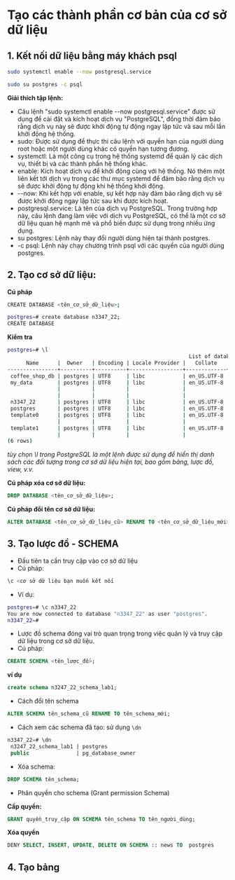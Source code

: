 # Tạo các thành phần cơ bản của cơ sở dữ liệu

## 1. Kết nối dữ liệu bằng máy khách psql

```bash
sudo systemctl enable --now postgresql.service
```

```bash
sudo su postgres -c psql
```
**Giải thích tập lệnh:**
- Câu lệnh "sudo systemctl enable --now postgresql.service" được sử dụng để cài đặt và kích hoạt dịch vụ "PostgreSQL", đồng thời đảm bảo rằng dịch vụ này sẽ được khởi động tự động ngay lập tức và sau mỗi lần khởi động hệ thống.
- sudo: Được sử dụng để thực thi câu lệnh với quyền hạn của người dùng root hoặc một người dùng khác có quyền hạn tương đương.
- systemctl: Là một công cụ trong hệ thống systemd để quản lý các dịch vụ, thiết bị và các thành phần hệ thống khác.
- enable: Kích hoạt dịch vụ để khởi động cùng với hệ thống. Nó thêm một liên kết tới dịch vụ trong các thư mục systemd để đảm bảo rằng dịch vụ sẽ được khởi động tự động khi hệ thống khởi động.
- --now: Khi kết hợp với enable, sự kết hợp này đảm bảo rằng dịch vụ sẽ được khởi động ngay lập tức sau khi được kích hoạt.
- postgresql.service: Là tên của dịch vụ PostgreSQL. Trong trường hợp này, câu lệnh đang làm việc với dịch vụ PostgreSQL, có thể là một cơ sở dữ liệu quan hệ mạnh mẽ và phổ biến được sử dụng trong nhiều ứng dụng.
- su postgres: Lệnh này thay đổi người dùng hiện tại thành postgres.
- -c psql: Lệnh này chạy chương trình psql với các quyền của người dùng postgres.

## 2. Tạo cơ sở dữ liệu:
**Cú pháp**

```bash
CREATE DATABASE <tên_cơ_sở_dữ_liệu>;
```

```bash
postgres=# create database n3347_22;
CREATE DATABASE
```

**Kiểm tra**

``` bash
postgres=# \l
                                                          List of databases
      Name      |  Owner   | Encoding | Locale Provider |   Collate   |    Ctype    | ICU Locale | ICU Rules |   Access privileges   
----------------+----------+----------+-----------------+-------------+-------------+------------+-----------+-----------------------
 coffee_shop_db | postgres | UTF8     | libc            | en_US.UTF-8 | en_US.UTF-8 |            |           | 
 my_data        | postgres | UTF8     | libc            | en_US.UTF-8 | en_US.UTF-8 |            |           | =Tc/postgres         +
                |          |          |                 |             |             |            |           | postgres=CTc/postgres+
                |          |          |                 |             |             |            |           | chu=CTc/postgres
 n3347_22       | postgres | UTF8     | libc            | en_US.UTF-8 | en_US.UTF-8 |            |           | 
 postgres       | postgres | UTF8     | libc            | en_US.UTF-8 | en_US.UTF-8 |            |           | 
 template0      | postgres | UTF8     | libc            | en_US.UTF-8 | en_US.UTF-8 |            |           | =c/postgres          +
                |          |          |                 |             |             |            |           | postgres=CTc/postgres
 template1      | postgres | UTF8     | libc            | en_US.UTF-8 | en_US.UTF-8 |            |           | =c/postgres          +
                |          |          |                 |             |             |            |           | postgres=CTc/postgres
(6 rows)
```

*tùy chọn \l trong PostgreSQL là một lệnh được sử dụng để hiển thị danh sách các đối tượng trong cơ sở dữ liệu hiện tại, bao gồm bảng, lược đồ, view, v.v.*

**Cú pháp xóa cơ sở dữ liệu:**

```sql
DROP DATABASE <tên_cơ_sở_dữ_liệu>;
```
**Cú pháp đổi tên cơ sở dữ liệu:**

```sql
ALTER DATABASE <tên_cơ_sở_dữ_liệu_cũ> RENAME TO <tên_cơ_sở_dữ_liệu_mới>;
```

## 3. Tạo lược đồ - SCHEMA
- Đầu tiên ta cần truy cập vào cơ sở dữ liệu
- Cú pháp:
```bash
\c <cơ sở dữ liệu bạn muốn kết nối
```
- Ví dụ:
```bash
postgres=# \c n3347_22 
You are now connected to database "n3347_22" as user "postgres".
n3347_22=# 
```

- Lược đồ schema đóng vai trò quan trọng trong việc quản lý và truy cập dữ liệu trong cơ sở dữ liệu.
- Cú pháp:

```sql
CREATE SCHEMA <tên_lược_đồ>;
```
**ví dụ**

```sql
create schema n3247_22_schema_lab1;
```

- Cách đổi tên schema
```sql
ALTER SCHEMA tên_schema_cũ RENAME TO tên_schema_mới;
```

- Cách xem các schema đã tạo: sử dụng ```\dn```
```sql
n3347_22=# \dn
 n3247_22_schema_lab1 | postgres
 public               | pg_database_owner
```

- Xóa schema:
```sql
DROP SCHEMA tên_schema;
```
- Phân quyền cho schema (Grant permission Schema)

**Cấp quyền:**
```sql
GRANT quyền_truy_cập ON SCHEMA tên_schema TO tên_người_dùng;
```
**Xóa quyền**

```sql
DENY SELECT, INSERT, UPDATE, DELETE ON SCHEMA :: news TO  postgres
```

## 4. Tạo bảng
